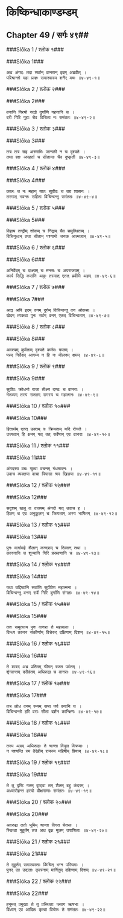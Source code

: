 किष्किन्धाकाण्डम्डम्
===============================


## Chapter 49  / सर्गः ४९##


###Slōka 1 / श्लोक १###


###Slōka 1###


    अथ अंगदः तदा सर्वान् वानरान् इदम् अब्रवीत् ।
    परिश्रान्तो महा प्राज्ञः समाश्वास्य शनैर् वचः ॥४-४९-१॥


###Slōka 2 / श्लोक २###


###Slōka 2###


    वनानि गिरयो नद्यो दुर्गाणि गहनानि च ।
    दरी गिरि गुहाः चैव विचिता नः समंततः ॥४-४९-२॥


###Slōka 3 / श्लोक ३###


###Slōka 3###


    तत्र तत्र सह अस्माभिः जानकी न च दृश्यते ।
    तथा रक्षः अपहर्ता च सीतायाः चैव दुष्कृती ॥४-४९-३॥


###Slōka 4 / श्लोक ४###


###Slōka 4###


    कालः च नः महान् यातः सुग्रीवः च उग्र शासनः ।
    तस्मात् भवन्तः सहिता विचिन्वन्तु समंततः ॥४-४९-४॥


###Slōka 5 / श्लोक ५###


###Slōka 5###


    विहाय तन्द्रीम् शोकम् च निद्राम् चैव समुत्थिताम् ।
    विचिनुध्वम् तथा सीताम् पश्यामो जनक आत्मजाम् ॥४-४९-५॥


###Slōka 6 / श्लोक ६###


###Slōka 6###


    अनिर्वेदम् च दाक्ष्यम् च मनसः च अपराजयम् ।
    कार्य सिद्धि कराणि आहुः तस्मात् एतत् ब्रवीमि अहम् ॥४-४९-६॥


###Slōka 7 / श्लोक ७###


###Slōka 7###


    अद्य अपि इदम् वनम् दुर्गम् विचिन्वन्तु वन ओकसः ।
    खेदम् त्यक्त्वा पुनः सर्वम् वनम् एतत् विचिन्वताम् ॥४-४९-७॥


###Slōka 8 / श्लोक ८###


###Slōka 8###


    अवश्यम् कुर्वताम् दृश्यते कर्मणः फलम् ।
    परम् निर्वेदम् आगम्य न हि नः मीलनम् क्षमम् ॥४-४९-८॥


###Slōka 9 / श्लोक ९###


###Slōka 9###


    सुग्रीवः क्रोधनो राजा तीक्ष्ण दण्डः च वानराः ।
    भेतव्यम् तस्य सततम् रामस्य च महात्मनः ॥४-४९-९॥


###Slōka 10 / श्लोक १०###


###Slōka 10###


    हितार्थम् एतत् उक्तम् वः क्रियताम् यदि रोचते ।
    उच्यताम् हि क्षमम् यत् तत् सर्वेषाम् एव वानराः ॥४-४९-१०॥


###Slōka 11 / श्लोक ११###


###Slōka 11###


    अंगदस्य वचः श्रुत्वा वचनम् गंधमादनः ।
    उवाच व्यक्तया वाचा पिपासा श्रम खिन्नया ॥४-४९-११॥


###Slōka 12 / श्लोक १२###


###Slōka 12###


    सदृशम् खलु वः वाक्यम् अंगदो यत् उवाच ह ।
    हितम् च एव अनुकूलम् च क्रियताम् अस्य भाषितम् ॥४-४९-१२॥


###Slōka 13 / श्लोक १३###


###Slōka 13###


    पुनः मार्गामहे शैलान् कन्दराम् च शिलान् तथा ।
    काननानि च शून्यानि गिरि प्रस्रवणानि च ॥४-४९-१३॥


###Slōka 14 / श्लोक १४###


###Slōka 14###


    यथा उद्दिष्ठानि सर्वाणि सुग्रीवेण महात्मना ।
    विचिन्वन्तु वनम् सर्वे गिरि दुर्गाणि संगताः ॥४-४९-१४॥


###Slōka 15 / श्लोक १५###


###Slōka 15###


    ततः समुत्थाय पुनः वानराः ते महाबलाः ।
    विन्ध्य कानन संकीर्णाम् विचेरुर् दक्षिणाम् दिशम् ॥४-४९-१५॥


###Slōka 16 / श्लोक १६###


###Slōka 16###


    ते शारद अभ्र प्रतिमम् श्रीमत् रजत पर्वतम् ।
    शृंगवन्तम् दरीवंतम् अधिरुह्य च वानराः ॥४-४९-१६॥


###Slōka 17 / श्लोक १७###


###Slōka 17###


    तत्र लोध्र वनम् रम्यम् सप्त पर्ण वनानि च ।
    विचिन्वन्तो हरि वराः सीता दर्शन कान्क्षिणः ॥४-४९-१७॥


###Slōka 18 / श्लोक १८###


###Slōka 18###


    तस्य अग्रम् अधिरूढाः ते श्रान्ता विपुल विक्रमाः ।
    न पश्यन्ति स्म वैदेहीम् रामस्य महिषीम् प्रियाम् ॥४-४९-१८॥


###Slōka 19 / श्लोक १९###


###Slōka 19###


    ते तु दृष्टि गतम् दृष्ट्वा तम् शैलम् बहु कंदरम् ।
    अध्यारोहन्त हरयो वीक्षमाणाः समंततः ॥४-४९-१९॥


###Slōka 20 / श्लोक २०###


###Slōka 20###


    अवरुह्य ततो भूमिम् श्रान्ता विगत चेतसः ।
    स्थित्वा मुहूर्तम् तत्र अथ वृक्ष मूलम् उपाश्रिताः ॥४-४९-२०॥


###Slōka 21 / श्लोक २१###


###Slōka 21###


    ते मुहूर्तम् समाश्वस्ताः किंचित् भग्न परिश्रमाः ।
    पुनर् एव उद्यताः कृत्स्नाम् मार्गितुम् दक्षिणाम् दिशम् ॥४-४९-२१॥


###Slōka 22 / श्लोक २२###


###Slōka 22###


    हनुमत् प्रमुखाः ते तु प्रस्थिताः प्लवग ऋषभाः ।
    विंध्यम् एव आदितः कृत्वा विचेरुः ते समंततः ॥४-४९-२२॥


